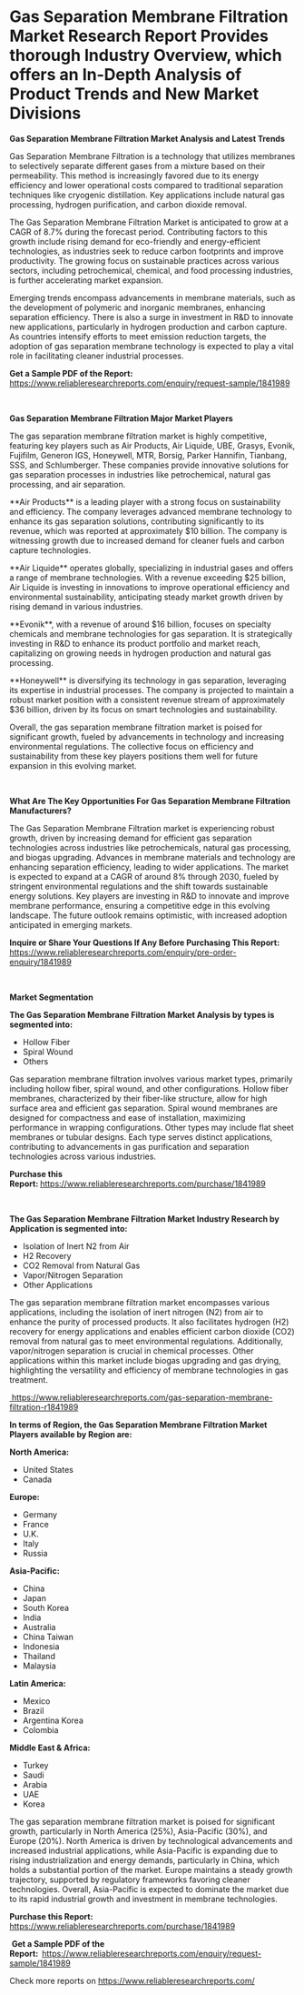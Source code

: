 <p><h1>Gas Separation Membrane Filtration Market Research Report Provides thorough Industry Overview, which offers an In-Depth Analysis of Product Trends and New Market Divisions</h1></p><p><strong>Gas Separation Membrane Filtration Market Analysis and Latest Trends</strong></p>
<p><p>Gas Separation Membrane Filtration is a technology that utilizes membranes to selectively separate different gases from a mixture based on their permeability. This method is increasingly favored due to its energy efficiency and lower operational costs compared to traditional separation techniques like cryogenic distillation. Key applications include natural gas processing, hydrogen purification, and carbon dioxide removal.</p><p>The Gas Separation Membrane Filtration Market is anticipated to grow at a CAGR of 8.7% during the forecast period. Contributing factors to this growth include rising demand for eco-friendly and energy-efficient technologies, as industries seek to reduce carbon footprints and improve productivity. The growing focus on sustainable practices across various sectors, including petrochemical, chemical, and food processing industries, is further accelerating market expansion. </p><p>Emerging trends encompass advancements in membrane materials, such as the development of polymeric and inorganic membranes, enhancing separation efficiency. There is also a surge in investment in R&D to innovate new applications, particularly in hydrogen production and carbon capture. As countries intensify efforts to meet emission reduction targets, the adoption of gas separation membrane technology is expected to play a vital role in facilitating cleaner industrial processes.</p></p>
<p><strong>Get a Sample PDF of the Report:&nbsp;</strong> <a href="https://www.reliableresearchreports.com/enquiry/request-sample/1841989?utm_campaign=3027&utm_medium=2&utm_source=Github&utm_content=ia&utm_term=26032025&utm_id=gas-separation-membrane-filtration">https://www.reliableresearchreports.com/enquiry/request-sample/1841989</a></p>
<p>&nbsp;</p>
<p><strong>Gas Separation Membrane Filtration Major Market Players</strong></p>
<p><p>The gas separation membrane filtration market is highly competitive, featuring key players such as Air Products, Air Liquide, UBE, Grasys, Evonik, Fujifilm, Generon IGS, Honeywell, MTR, Borsig, Parker Hannifin, Tianbang, SSS, and Schlumberger. These companies provide innovative solutions for gas separation processes in industries like petrochemical, natural gas processing, and air separation.</p><p>**Air Products** is a leading player with a strong focus on sustainability and efficiency. The company leverages advanced membrane technology to enhance its gas separation solutions, contributing significantly to its revenue, which was reported at approximately $10 billion. The company is witnessing growth due to increased demand for cleaner fuels and carbon capture technologies.</p><p>**Air Liquide** operates globally, specializing in industrial gases and offers a range of membrane technologies. With a revenue exceeding $25 billion, Air Liquide is investing in innovations to improve operational efficiency and environmental sustainability, anticipating steady market growth driven by rising demand in various industries.</p><p>**Evonik**, with a revenue of around $16 billion, focuses on specialty chemicals and membrane technologies for gas separation. It is strategically investing in R&D to enhance its product portfolio and market reach, capitalizing on growing needs in hydrogen production and natural gas processing.</p><p>**Honeywell** is diversifying its technology in gas separation, leveraging its expertise in industrial processes. The company is projected to maintain a robust market position with a consistent revenue stream of approximately $36 billion, driven by its focus on smart technologies and sustainability.</p><p>Overall, the gas separation membrane filtration market is poised for significant growth, fueled by advancements in technology and increasing environmental regulations. The collective focus on efficiency and sustainability from these key players positions them well for future expansion in this evolving market.</p></p>
<p>&nbsp;</p>
<p><strong>What Are The Key Opportunities For Gas Separation Membrane Filtration Manufacturers?</strong></p>
<p><p>The Gas Separation Membrane Filtration market is experiencing robust growth, driven by increasing demand for efficient gas separation technologies across industries like petrochemicals, natural gas processing, and biogas upgrading. Advances in membrane materials and technology are enhancing separation efficiency, leading to wider applications. The market is expected to expand at a CAGR of around 8% through 2030, fueled by stringent environmental regulations and the shift towards sustainable energy solutions. Key players are investing in R&D to innovate and improve membrane performance, ensuring a competitive edge in this evolving landscape. The future outlook remains optimistic, with increased adoption anticipated in emerging markets.</p></p>
<p><strong>Inquire or Share Your Questions If Any Before Purchasing This Report:</strong> <a href="https://www.reliableresearchreports.com/enquiry/pre-order-enquiry/1841989?utm_campaign=3027&utm_medium=2&utm_source=Github&utm_content=ia&utm_term=26032025&utm_id=gas-separation-membrane-filtration">https://www.reliableresearchreports.com/enquiry/pre-order-enquiry/1841989</a></p>
<p>&nbsp;</p>
<p><strong>Market Segmentation</strong></p>
<p><strong>The Gas Separation Membrane Filtration Market Analysis by types is segmented into:</strong></p>
<p><ul><li>Hollow Fiber</li><li>Spiral Wound</li><li>Others</li></ul></p>
<p><p>Gas separation membrane filtration involves various market types, primarily including hollow fiber, spiral wound, and other configurations. Hollow fiber membranes, characterized by their fiber-like structure, allow for high surface area and efficient gas separation. Spiral wound membranes are designed for compactness and ease of installation, maximizing performance in wrapping configurations. Other types may include flat sheet membranes or tubular designs. Each type serves distinct applications, contributing to advancements in gas purification and separation technologies across various industries.</p></p>
<p><strong>Purchase this Report:&nbsp;</strong><a href="https://www.reliableresearchreports.com/purchase/1841989?utm_campaign=3027&utm_medium=2&utm_source=Github&utm_content=ia&utm_term=26032025&utm_id=gas-separation-membrane-filtration">https://www.reliableresearchreports.com/purchase/1841989</a></p>
<p>&nbsp;</p>
<p><strong>The Gas Separation Membrane Filtration Market Industry Research by Application is segmented into:</strong></p>
<p><ul><li>Isolation of Inert N2 from Air</li><li>H2 Recovery</li><li>CO2 Removal from Natural Gas</li><li>Vapor/Nitrogen Separation</li><li>Other Applications</li></ul></p>
<p><p>The gas separation membrane filtration market encompasses various applications, including the isolation of inert nitrogen (N2) from air to enhance the purity of processed products. It also facilitates hydrogen (H2) recovery for energy applications and enables efficient carbon dioxide (CO2) removal from natural gas to meet environmental regulations. Additionally, vapor/nitrogen separation is crucial in chemical processes. Other applications within this market include biogas upgrading and gas drying, highlighting the versatility and efficiency of membrane technologies in gas treatment.</p></p>
<p><a href="https://www.reliableresearchreports.com/gas-separation-membrane-filtration-r1841989?utm_campaign=3027&utm_medium=2&utm_source=Github&utm_content=ia&utm_term=26032025&utm_id=gas-separation-membrane-filtration">&nbsp;https://www.reliableresearchreports.com/gas-separation-membrane-filtration-r1841989</a></p>
<p><strong>In terms of Region, the Gas Separation Membrane Filtration Market Players available by Region are:</strong></p>
<p>
    <p> <strong> North America: </strong>
        <ul>
            <li>United States</li>
            <li>Canada</li>
        </ul>
        </p> 
    <p> <strong> Europe: </strong>
        <ul>
            <li>Germany</li>
            <li>France</li>
            <li>U.K.</li>
            <li>Italy</li>
            <li>Russia</li>
        </ul>
        </p> 
    <p> <strong> Asia-Pacific: </strong>
        <ul>
            <li>China</li>
            <li>Japan</li>
            <li>South Korea</li>
            <li>India</li>
            <li>Australia</li>
            <li>China Taiwan</li>
            <li>Indonesia</li>
            <li>Thailand</li>
            <li>Malaysia</li>
        </ul>
        </p> 
    <p> <strong> Latin America: </strong>
        <ul>
            <li>Mexico</li>
            <li>Brazil</li>
            <li>Argentina Korea</li>
            <li>Colombia</li>
        </ul>
        </p> 
    <p> <strong> Middle East & Africa: </strong>
        <ul>
            <li>Turkey</li>
            <li>Saudi</li>
            <li>Arabia</li>
            <li>UAE</li>
            <li>Korea</li>
        </ul>
    </p>
    </p>
<p><p>The gas separation membrane filtration market is poised for significant growth, particularly in North America (25%), Asia-Pacific (30%), and Europe (20%). North America is driven by technological advancements and increased industrial applications, while Asia-Pacific is expanding due to rising industrialization and energy demands, particularly in China, which holds a substantial portion of the market. Europe maintains a steady growth trajectory, supported by regulatory frameworks favoring cleaner technologies. Overall, Asia-Pacific is expected to dominate the market due to its rapid industrial growth and investment in membrane technologies.</p></p>
<p><strong>Purchase this Report: </strong><a href="https://www.reliableresearchreports.com/purchase/1841989?utm_campaign=3027&utm_medium=2&utm_source=Github&utm_content=ia&utm_term=26032025&utm_id=gas-separation-membrane-filtration">https://www.reliableresearchreports.com/purchase/1841989</a></p>
<p>&nbsp;<strong>Get a Sample PDF of the Report:&nbsp;&nbsp;</strong><a href="https://www.reliableresearchreports.com/enquiry/request-sample/1841989?utm_campaign=3027&utm_medium=2&utm_source=Github&utm_content=ia&utm_term=26032025&utm_id=gas-separation-membrane-filtration">https://www.reliableresearchreports.com/enquiry/request-sample/1841989</a></p>
<p><strong></strong></p>
<p>Check more reports on <a href="https://www.reliableresearchreports.com/?utm_campaign=3027&utm_medium=2&utm_source=Github&utm_content=ia&utm_term=26032025&utm_id=gas-separation-membrane-filtration">https://www.reliableresearchreports.com/</a></p>
